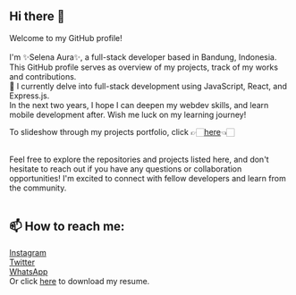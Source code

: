 ## Hi there 👋

Welcome to my GitHub profile!<br><br>
I'm ✨Selena Aura✨, a full-stack developer based in Bandung, Indonesia. This GitHub profile serves as overview of my projects, track of my works and contributions.<br>
🌱 I currently delve into full-stack development using JavaScript, React, and Express.js.<br>
In the next two years, I hope I can deepen my webdev skills, and learn mobile development after. Wish me luck on my learning journey!

To slideshow through my projects portfolio, click 👉🏻<a href="https://drive.google.com/file/d/1YK-zbX6gtc3H_wbn6NY9V2vy4aZ9FZiY/view?usp=sharing">here</a>👈🏻<br><br>

Feel free to explore the repositories and projects listed here, and don't hesitate to reach out if you have any questions or collaboration opportunities! I'm excited to connect with fellow developers and learn from the community.<br><br>

## 📫 How to reach me:
<a href="www.instagram.com/selenaura">Instagram</a><br>
<a href="https://www.twitter.com/fullsunstealer">Twitter</a><br>
<a href="https://wa.me/6282234747191">WhatsApp</a><br>
Or click <a href="https://drive.google.com/file/d/1NxTjVB8jEezZN_NuT-hHaKJAIN8GqoM-/view?usp=sharing">here</a> to download my resume.

<!--
**auraselena/auraselena** is a ✨ _special_ ✨ repository because its `README.md` (this file) appears on your GitHub profile.

Here are some ideas to get you started:

- 🔭 I’m currently working on ...
- 🌱 I’m currently learning ...
- 👯 I’m looking to collaborate on ...
- 🤔 I’m looking for help with ...
- 💬 Ask me about ...
- 📫 How to reach me: ...
- 😄 Pronouns: ...
- ⚡ Fun fact: ...
-->
